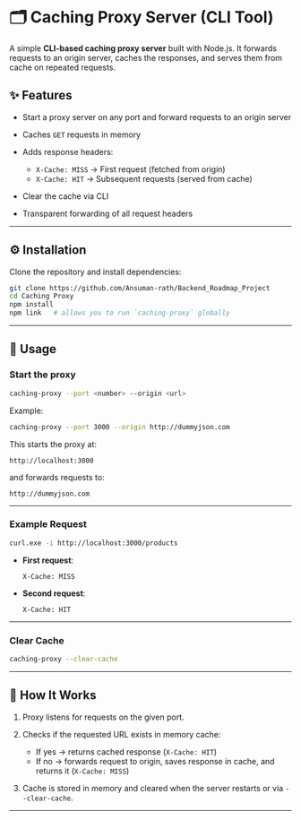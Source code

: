 
# 🗂️ Caching Proxy Server (CLI Tool)

A simple **CLI-based caching proxy server** built with Node.js.
It forwards requests to an origin server, caches the responses, and serves them from cache on repeated requests.

## ✨ Features

* Start a proxy server on any port and forward requests to an origin server
* Caches `GET` requests in memory
* Adds response headers:

  * `X-Cache: MISS` → First request (fetched from origin)
  * `X-Cache: HIT` → Subsequent requests (served from cache)
* Clear the cache via CLI
* Transparent forwarding of all request headers

---

## ⚙️ Installation

Clone the repository and install dependencies:

```bash
git clone https://github.com/Ansuman-rath/Backend_Roadmap_Project
cd Caching Proxy
npm install
npm link   # allows you to run `caching-proxy` globally
```

---

## 🚀 Usage

### Start the proxy

```bash
caching-proxy --port <number> --origin <url>
```

Example:

```bash
caching-proxy --port 3000 --origin http://dummyjson.com
```

This starts the proxy at:

```
http://localhost:3000
```

and forwards requests to:

```
http://dummyjson.com
```

---

### Example Request

```bash
curl.exe -i http://localhost:3000/products
```

* **First request**:

  ```
  X-Cache: MISS
  ```
* **Second request**:

  ```
  X-Cache: HIT
  ```

---

### Clear Cache

```bash
caching-proxy --clear-cache
```

---

## 🧩 How It Works

1. Proxy listens for requests on the given port.
2. Checks if the requested URL exists in memory cache:

   * If yes → returns cached response (`X-Cache: HIT`)
   * If no → forwards request to origin, saves response in cache, and returns it (`X-Cache: MISS`)
3. Cache is stored in memory and cleared when the server restarts or via `--clear-cache`.

---

